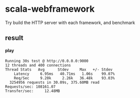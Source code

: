# scala-webframework
Try build the HTTP server with each framework, and benchmark
## result
#### play  
```
Running 30s test @ http://0.0.0.0:9000  
12 threads and 400 connections  
Thread Stats   Avg      Stdev     Max   +/- Stdev  
    Latency     6.95ms   40.71ms   1.06s    99.07%  
    Req/Sec     9.20k     2.26k   36.48k    93.03%  
  3254956 requests in 30.09s, 375.60MB read  
Requests/sec: 108161.07  
Transfer/sec:     12.48MB  
```
